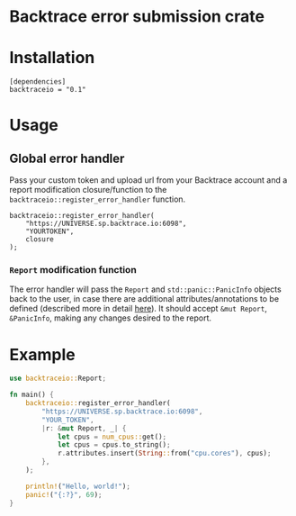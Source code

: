 # Backtrace error submission crate

# Installation
```
[dependencies]
backtraceio = "0.1"
```

# Usage

## Global error handler

Pass your custom token and upload url from your Backtrace account and a report
modification closure/function to the `backtraceio::register_error_handler`
function.

```
backtraceio::register_error_handler(
    "https://UNIVERSE.sp.backtrace.io:6098",
    "YOURTOKEN",
    closure
);

```

### `Report` modification function
The error handler will pass the `Report` and `std::panic::PanicInfo` objects
back to the user, in case there are additional attributes/annotations to be
defined (described more in detail [here][1]). It should accept `&mut Report`,
`&PanicInfo`, making any changes desired to the report.

# Example

```rust
use backtraceio::Report;

fn main() {
    backtraceio::register_error_handler(
        "https://UNIVERSE.sp.backtrace.io:6098",
        "YOUR_TOKEN",
        |r: &mut Report, _| {
            let cpus = num_cpus::get();
            let cpus = cpus.to_string();
            r.attributes.insert(String::from("cpu.cores"), cpus);
        },
    );

    println!("Hello, world!");
    panic!("{:?}", 69);
}

```

[1]: https://api.backtrace.io/#tag/submit-crash
